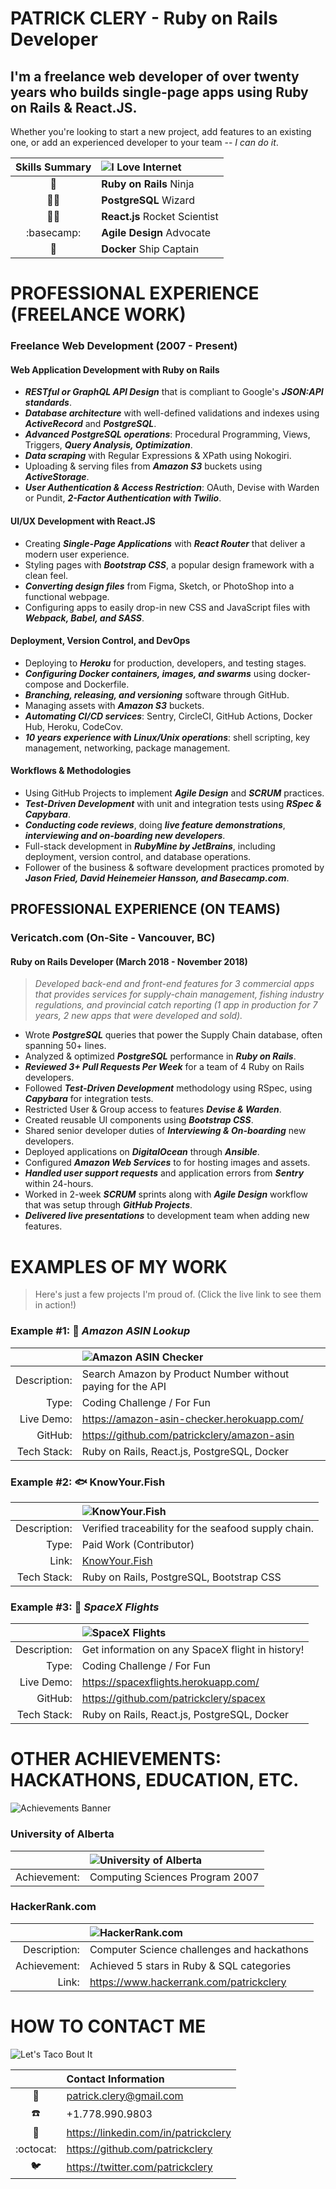 PATRICK CLERY - Ruby on Rails Developer
=======================================

I'm a freelance web developer of over twenty years who builds
single-page apps using **Ruby on Rails & React.JS**.
----------------------------------------------------

Whether you're looking to start a new project, add features to an
existing one, or add an experienced developer to your team -- *I can do
it*.

|     Skills Summary     | ![I Love Internet](https://git.io/JfOTA) |
|:----------------------:|:-----------------------------------------|
| :martial_arts_uniform: | **Ruby on Rails** Ninja                  |
|   :man_technologist:   | **PostgreSQL** Wizard                    |
|    :man_astronaut:     | **React.js** Rocket Scientist            |
|       :basecamp:       | **Agile Design** Advocate                |
|        :whale2:        | **Docker** Ship Captain                  |

<div style="page-break-after: always"></div>


# PROFESSIONAL EXPERIENCE (FREELANCE WORK)

### Freelance Web Development (2007 - Present)

#### Web Application Development with Ruby on Rails

- ***RESTful or GraphQL API Design*** that is compliant to Google's
  ***JSON:API standards***.
- ***Database architecture*** with well-defined validations and indexes
  using ***ActiveRecord*** and ***PostgreSQL***.
- ***Advanced PostgreSQL operations***: Procedural Programming, Views,
  Triggers, ***Query Analysis, Optimization***.
- ***Data scraping*** with Regular Expressions & XPath using Nokogiri.
- Uploading & serving files from ***Amazon S3*** buckets using
  ***ActiveStorage***.
- ***User Authentication & Access Restriction***: OAuth, Devise with
  Warden or Pundit, ***2-Factor Authentication with Twilio***.

#### UI/UX Development with React.JS

- Creating ***Single-Page Applications*** with ***React Router*** that
  deliver a modern user experience.
- Styling pages with ***Bootstrap CSS***, a popular design framework
  with a clean feel.
- ***Converting design files*** from Figma, Sketch, or PhotoShop into a
  functional webpage.
- Configuring apps to easily drop-in new CSS and JavaScript files with
  ***Webpack, Babel, and SASS***.

#### Deployment, Version Control, and DevOps

- Deploying to ***Heroku*** for production, developers, and testing
  stages.
- ***Configuring Docker containers, images, and swarms*** using
  docker-compose and Dockerfile.
- ***Branching, releasing, and versioning*** software through GitHub.
- Managing assets with ***Amazon S3*** buckets.
- ***Automating CI/CD services***: Sentry, CircleCI, GitHub Actions,
  Docker Hub, Heroku, CodeCov.
- ***10 years experience with Linux/Unix operations***: shell scripting,
  key management, networking, package management.

#### Workflows & Methodologies

- Using GitHub Projects to implement ***Agile Design*** and ***SCRUM***
  practices.
- ***Test-Driven Development*** with unit and integration tests using
  ***RSpec & Capybara***.
- ***Conducting code reviews***, doing ***live feature
  demonstrations***, ***interviewing and on-boarding new developers***.
- Full-stack development in ***RubyMine by JetBrains***, including
  deployment, version control, and database operations.
- Follower of the business & software development practices promoted by
  ***Jason Fried, David Heinemeier Hansson, and Basecamp.com***.

<div style="page-break-after: always"></div>


## PROFESSIONAL EXPERIENCE (ON TEAMS)

### Vericatch.com (On-Site - Vancouver, BC)

#### Ruby on Rails Developer (March 2018 - November 2018)

>*Developed back-end and front-end features for 3 commercial apps that
>provides services for supply-chain management, fishing industry
>regulations, and provincial catch reporting (1 app in production for 7
>years, 2 new apps that were developed and sold).*

- Wrote ***PostgreSQL*** queries that power the Supply Chain database,
  often spanning 50+ lines.
- Analyzed & optimized ***PostgreSQL*** performance in ***Ruby on
  Rails***.
- ***Reviewed 3+ Pull Requests Per Week*** for a team of 4 Ruby on Rails
  developers.
- Followed ***Test-Driven Development*** methodology using RSpec, using
  ***Capybara*** for integration tests.
- Restricted User & Group access to features ***Devise & Warden***.
- Created reusable UI components using ***Bootstrap CSS***.
- Shared senior developer duties of ***Interviewing & On-boarding*** new
  developers.
- Deployed applications on ***DigitalOcean*** through ***Ansible***.
- Configured ***Amazon Web Services*** to for hosting images and assets.
- ***Handled user support requests*** and application errors from
  ***Sentry*** within 24-hours.
- Worked in 2-week ***SCRUM*** sprints along with ***Agile Design***
  workflow that was setup through ***GitHub Projects***.
- ***Delivered live presentations*** to development team when adding new
  features.

<div style="page-break-after: always"></div>


# EXAMPLES OF MY WORK

> Here's just a few projects I'm proud of. (Click the live link to see
> them in action!)

### Example #1: :shopping_cart: *Amazon ASIN Lookup*

|              | ![Amazon ASIN Checker](https://git.io/JfOTx)               |
|-------------:|:-----------------------------------------------------------|
| Description: | Search Amazon by Product Number without paying for the API |
|        Type: | Coding Challenge / For Fun                                 |
|   Live Demo: | https://amazon-asin-checker.herokuapp.com/                 |
|      GitHub: | https://github.com/patrickclery/amazon-asin                |
|  Tech Stack: | Ruby on Rails, React.js, PostgreSQL, Docker                |

<div style="page-break-after: always"></div>


### Example #2: :fish: KnowYour.Fish

|              | ![KnowYour.Fish](https://git.io/JfOkv)              |
|-------------:|:----------------------------------------------------|
| Description: | Verified traceability for the seafood supply chain. |
|        Type: | Paid Work (Contributor)                             |
|        Link: | [KnowYour.Fish](https://knowyour.fish/)             |
|  Tech Stack: | Ruby on Rails, PostgreSQL, Bootstrap CSS            |

<div style="page-break-after: always"></div>


### Example #3: :rocket: *SpaceX Flights*

|              | ![SpaceX Flights](https://git.io/JfOkJ)          |
|-------------:|:-------------------------------------------------|
| Description: | Get information on any SpaceX flight in history! |
|        Type: | Coding Challenge / For Fun                       |
|   Live Demo: | https://spacexflights.herokuapp.com/             |
|      GitHub: | https://github.com/patrickclery/spacex           |
|  Tech Stack: | Ruby on Rails, React.js, PostgreSQL, Docker      |

<div style="page-break-after: always"></div>


OTHER ACHIEVEMENTS: HACKATHONS, EDUCATION, ETC.
===============================================

![Achievements Banner](https://git.io/JfOkT)

### University of Alberta

|              | ![University of Alberta](https://git.io/JfOkL) |
|-------------:|:-----------------------------------------------|
| Achievement: | Computing Sciences Program 2007                |

### HackerRank.com

|              | ![HackerRank.com](https://git.io/JfOkq)    |
|-------------:|:-------------------------------------------|
| Description: | Computer Science challenges and hackathons |
| Achievement: | Achieved 5 stars in Ruby & SQL categories  |
|        Link: | https://www.hackerrank.com/patrickclery    |

<div style="page-break-after: always"></div>


# HOW TO CONTACT ME

![Let's Taco Bout It](https://git.io/JfOkY)

|                       | Contact Information                  |
|:---------------------:|:-------------------------------------|
|        :email:        | patrick.clery@gmail.com              |
|        :phone:        | +1.778.990.9803                      |
| :busts_in_silhouette: | https://linkedin.com/in/patrickclery |
|       :octocat:       | https://github.com/patrickclery      |
|        :bird:         | https://twitter.com/patrickclery     |


